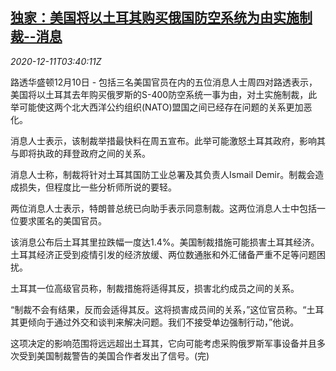 <!--1607660598000-->
[独家：美国将以土耳其购买俄国防空系统为由实施制裁--消息](https://cn.reuters.com/article/us-turkey-ru-air-defence-1211-idCNKBS28L0BR)
------

<div><i>2020-12-11T03:40:11Z</i></div><p>路透华盛顿12月10日 - 包括三名美国官员在内的五位消息人士周四对路透表示，美国将以土耳其去年购买俄罗斯的S-400防空系统一事为由，对土实施制裁，此举可能使这两个北大西洋公约组织(NATO)盟国之间已经存在问题的关系更加恶化。</p><p>消息人士表示，该制裁举措最快料在周五宣布。此举可能激怒土耳其政府，影响其与即将执政的拜登政府之间的关系。</p><p>消息人士称，制裁将针对土耳其国防工业总署及其负责人Ismail Demir。制裁会造成损失，但程度比一些分析师所说的要轻。</p><p>两位消息人士表示，特朗普总统已向助手表示同意制裁。这两位消息人士中包括一位要求匿名的美国官员。</p><p>该消息公布后土耳其里拉跌幅一度达1.4%。美国制裁措施可能损害土耳其经济。土耳其经济正受到疫情引发的经济放缓、两位数通胀和外汇储备严重不足等问题困扰。</p><p>土耳其一位高级官员称，制裁措施将适得其反，损害北约成员之间的关系。</p><p>“制裁不会有结果，反而会适得其反。这将损害成员间的关系，”这位官员称。“土耳其更倾向于通过外交和谈判来解决问题。我们不接受单边强制行动，”他说。</p><p>这项决定的影响范围将远远超出土耳其，它向可能考虑采购俄罗斯军事设备并且多次受到美国制裁警告的美国合作者发出了信号。(完)</p>
